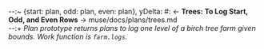 --:~ {start: plan, odd: plan, even: plan}, yDelta: #: <- **Trees: To Log Start, Odd, and Even Rows** -> muse/docs/plans/trees.md    
--:+ _Plan prototype returns plans to log one level of a birch tree farm given bounds. Work function is `farm.logs`._  